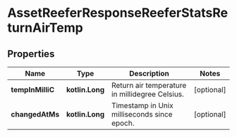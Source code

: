 
# AssetReeferResponseReeferStatsReturnAirTemp

## Properties
Name | Type | Description | Notes
------------ | ------------- | ------------- | -------------
**tempInMilliC** | **kotlin.Long** | Return air temperature in millidegree Celsius. |  [optional]
**changedAtMs** | **kotlin.Long** | Timestamp in Unix milliseconds since epoch. |  [optional]



